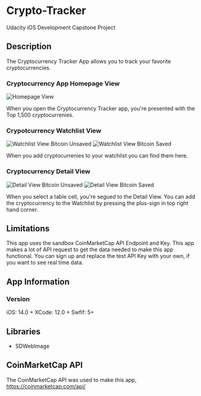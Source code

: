 # Crypto-Tracker
Udacity iOS Development Capstone Project
## Description
The Cryptocurrency Tracker App allows you to track your favorite cryptocurrencies.
### Cryptocurrency App Homepage View
![Homepage View](images/cryptoAppStartingPage.png "Homepage View")

When you open the Cryptocurrency Tracker app, you're presented with the Top 1,500 cryptocurrenies.
### Crypotcurrency Watchlist View
![Watchlist View Bitcoin Unsaved](images/CryptoAppWatchlist-BitcoinNotSaved.png "Watchlist View Bitcoin Unsaved") ![Watchlist View Bitcoin Saved](images/CryptoAppWatchlist-BitcoinSaved.png "Watchlist View Bitcoin Saved")

When you add cryptocurrenies to your watchlist you can find them here.
### Cryptocurrency Detail View
![Detail View Bitcoin Unsaved](images/CryptoAppDetails-Unfavorited.png "Detail View Bitcoin Unsaved") ![Detail View Bitcoin Saved](images/CryptoAppDetails-Favorited.png "Detail View Bitcoin Saved")

When you select a table cell, you're segued to the Detail View. You can add the cryptocurrency to the Watchlist by pressing the plus-sign in top right hand corner.
## Limitations
This app uses the sandbox CoinMarketCap API Endpoint and Key. This app makes a lot of API request to get the data needed to make this app functional. You can sign up and replace the test API Key with your own, if you want to see real time data.
## App Information
### Version
iOS: 14.0 +
XCode: 12.0 +
Swfif: 5+
## Libraries
* SDWebImage
## CoinMarketCap API
The CoinMarketCap API was used to make this app, https://coinmarketcap.com/api/
